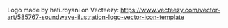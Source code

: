 Logo made by hati.royani on Vecteezy: https://www.vecteezy.com/vector-art/585767-soundwave-ilustration-logo-vector-icon-template